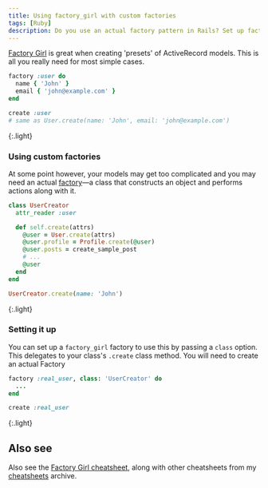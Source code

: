```yaml
---
title: Using factory_girl with custom factories
tags: [Ruby]
description: Do you use an actual factory pattern in Rails? Set up factory_girl to use this factory.
---
```


[Factory Girl](https://github.com/thoughtbot/factory_girl) is great when creating 'presets' of ActiveRecord models. This is all you really need for most simple cases.

```rb
factory :user do
  name { 'John' }
  email { 'john@example.com' }
end
```

```rb
create :user
# same as User.create(name: 'John', email: 'john@example.com')
```
{:.light}

### Using custom factories

At some point however, your models may get too complicated and you may need an actual [factory](https://en.wikipedia.org/wiki/Factory_method_pattern)—a class that constructs an object and performs actions along with it.

```rb
class UserCreator
  attr_reader :user

  def self.create(attrs)
    @user = User.create(attrs)
    @user.profile = Profile.create(@user)
    @user.posts = create_sample_post
    # ...
    @user
  end
end
```

```rb
UserCreator.create(name: 'John')
```
{:.light}

### Setting it up

You can set up a `factory_girl` factory to use this by passing a `class` option. This delegates to your class's `.create` class method. You will need to create an actual Factory

```rb
factory :real_user, class: 'UserCreator' do
  ...
end
```

```rb
create :real_user
```
{:.light}

## Also see

Also see the [Factory Girl cheatsheet](http://ricostacruz.com/cheatsheets/factory_girl.html), along with other cheatsheets from my [cheatsheets](http://ricostacruz.com/cheatsheets) archive.
